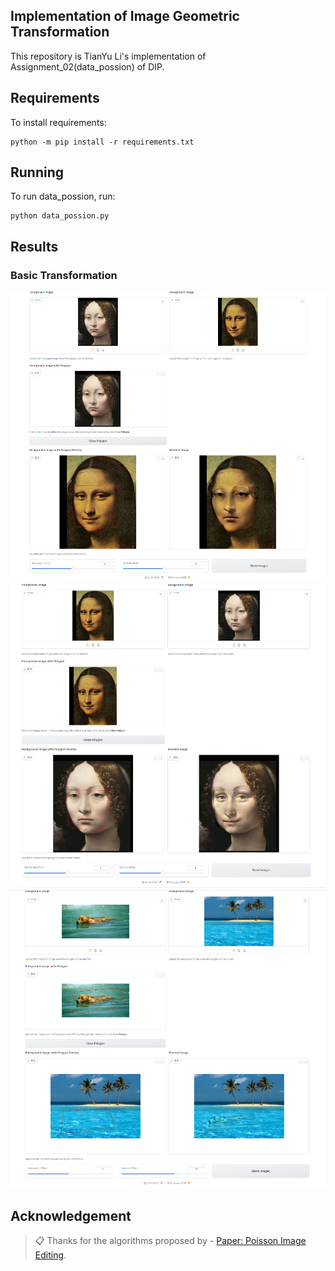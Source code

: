 
## Implementation of Image Geometric Transformation

This repository is TianYu Li's implementation of Assignment_02(data_possion) of DIP. 

## Requirements

To install requirements:

```setup
python -m pip install -r requirements.txt
```


## Running

To run data_possion, run:

```basic
python data_possion.py
```

## Results
### Basic Transformation
<img src="1.jpg" alt="alt text" width="800">
<img src="2.jpg" alt="alt text" width="800">
<img src="3.jpg" alt="alt text" width="800">

## Acknowledgement

>📋 Thanks for the algorithms proposed by - [Paper: Poisson Image Editing](https://www.cs.jhu.edu/~misha/Fall07/Papers/Perez03.pdf).

